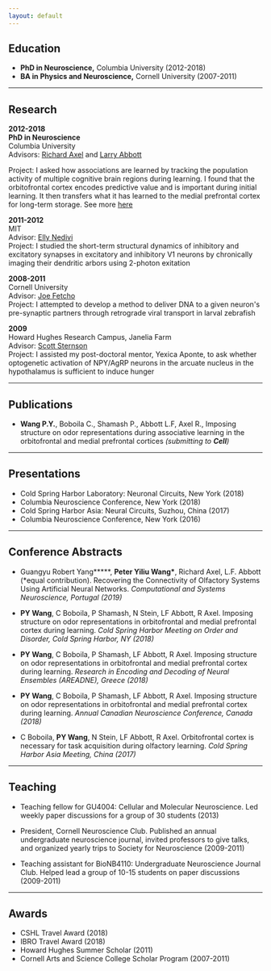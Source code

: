 ```yaml
---
layout: default
---
```


## Education

* **PhD in Neuroscience,** Columbia University (2012-2018)
* **BA in Physics and Neuroscience,** Cornell University (2007-2011)

___
## Research

__2012-2018__<br/>
__PhD in Neuroscience__<br/>
Columbia University<br/>
Advisors:
[Richard Axel](https://zuckermaninstitute.columbia.edu/richard-axel-md) and
[Larry Abbott](https://zuckermaninstitute.columbia.edu/larry-f-abbott-phd)

Project: I asked how associations are learned by tracking the population activity of multiple cognitive brain regions during learning. I found that the orbitofrontal cortex encodes predictive value and is important during initial learning. It then transfers what it has learned to the medial prefrontal cortex for long-term storage. See more [here](/project.md)

__2011-2012__<br/>
MIT<br/>
Advisor: [Elly Nedivi](https://nedivilab.mit.edu/) <br/>
Project: I studied the short-term structural dynamics of inhibitory and excitatory synapses in excitatory and inhibitory V1 neurons by chronically imaging their dendritic arbors using 2-photon exitation

__2008-2011__<br/>
Cornell University<br/>
Advisor: [Joe Fetcho](http://pages.nbb.cornell.edu/neurobio/Fetcho/)<br/>
Project: I attempted to develop a method to deliver DNA to a given neuron's pre-synaptic partners through retrograde viral transport in larval zebrafish

__2009__<br/>
Howard Hughes Research Campus, Janelia Farm<br/>
Advisor: [Scott Sternson](https://www.janelia.org/lab/sternson-lab)<br/>
Project: I assisted my post-doctoral mentor, Yexica Aponte, to ask whether optogenetic activation of NPY/AgRP neurons in the arcuate nucleus in the hypothalamus is sufficient to induce hunger

___
## Publications

* **Wang P.Y.**, Boboila C., Shamash P., Abbott L.F, Axel R., Imposing structure on odor representations during associative learning in the orbitofrontal and medial prefrontal cortices *(submitting to __Cell__)*

___
## Presentations

* Cold Spring Harbor Laboratory: Neuronal Circuits, New York (2018)
* Columbia Neuroscience Conference, New York (2018)
* Cold Spring Harbor Asia: Neural Circuits, Suzhou, China (2017)
* Columbia Neuroscience Conference, New York (2016)

___
## Conference Abstracts

* Guangyu Robert Yang**\***, **Peter Yiliu Wang\***, Richard Axel, L.F. Abbott (\*equal contribution). Recovering the Connectivity of Olfactory Systems Using Artificial Neural Networks. *Computational and Systems Neuroscience, Portugal (2019)*

* **PY Wang**, C Boboila, P Shamash, N Stein, LF Abbott, R Axel. Imposing structure on odor representations in orbitofrontal and medial prefrontal cortex during learning. *Cold Spring Harbor Meeting on Order and Disorder, Cold Spring Harbor, NY (2018)*

* **PY Wang**, C Boboila, P Shamash, LF Abbott, R Axel. Imposing structure on odor representations in orbitofrontal and medial prefrontal cortex during learning. *Research in Encoding and Decoding of Neural Ensembles (AREADNE), Greece (2018)*

* **PY Wang**, C Boboila, P Shamash, LF Abbott, R Axel. Imposing structure on odor representations in orbitofrontal and medial prefrontal cortex during learning. *Annual Canadian Neuroscience Conference, Canada (2018)*

* C Boboila, **PY Wang**, N Stein, LF Abbott, R Axel. Orbitofrontal cortex is necessary for task acquisition during olfactory learning. *Cold Spring Harbor Asia Meeting, China (2017)*

___
## Teaching

* Teaching fellow for GU4004: Cellular and Molecular Neuroscience. Led weekly paper discussions for a group of 30 students (2013)

* President, Cornell Neuroscience Club. Published an annual undergraduate neuroscience journal, invited professors to give talks, and organized yearly trips to Society for Neuroscience (2009-2011)

* Teaching assistant for BioNB4110: Undergraduate Neuroscience Journal Club. Helped lead a group of 10-15 students on paper discussions (2009-2011)

___
## Awards

* CSHL Travel Award (2018) <br/>
* IBRO Travel Award (2018) <br/>
* Howard Hughes Summer Scholar (2011) <br/>
* Cornell Arts and Science College Scholar Program (2007-2011)

<!-- ## Interests

* How does structure arise in artificial and biological neural networks, and what function does such structure serve in processing and representing information?
* Biologically plausible local learning rules[<sup>1</sup>](https://www.sciencedirect.com/science/article/pii/S0959438818300485)<sup>,</sup>
[<sup>2</sup>](https://www.nature.com/articles/ncomms13276) -->
